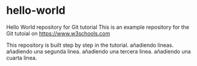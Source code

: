 # hello-world
Hello World repository for Git tutorial
This is an example repository for the Git tutoial on https://www.w3schools.com

This repository is built step by step in the tutorial.
añadiendo lineas.
añadiendo una segunda linea.
añadiendo una tercera linea.
añadiendo una cuarta linea.
